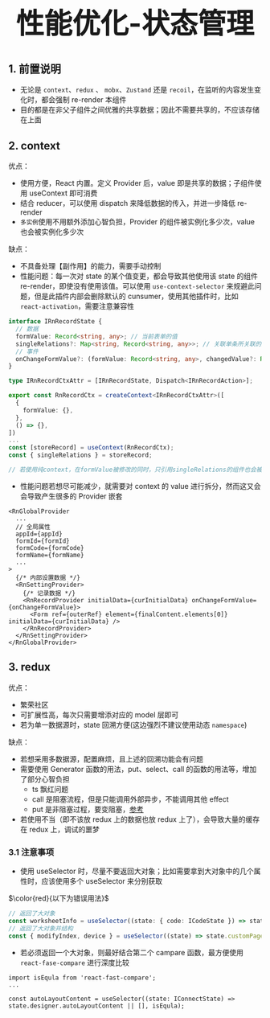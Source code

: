 # <center><h1>性能优化-状态管理</h1></center>

## 1. 前置说明

- 无论是 `context`、`redux` 、 `mobx`、`Zustand` 还是 `recoil`，在监听的内容发生变化时，都会强制 re-render 本组件
- 目的都是在非父子组件之间优雅的共享数据；因此不需要共享的，不应该存储在上面

## 2. context

优点：

- 使用方便，React 内置。定义 Provider 后，value 即是共享的数据；子组件使用 useContext 即可消费
- 结合 reducer，可以使用 dispatch 来降低数据的传入，并进一步降低 re-render
- `多实例`使用不用额外添加心智负担，Provider 的组件被实例化多少次，value 也会被实例化多少次

缺点：

- 不具备处理【副作用】的能力，需要手动控制
- 性能问题：每一次对 state 的某个值变更，都会导致其他使用该 state 的组件 re-render，即使没有使用该值。可以使用 `use-context-selector` 来规避此问题，但是此插件内部会删除默认的 cunsumer，使用其他插件时，比如 `react-activation`，需要注意兼容性

```ts
interface IRnRecordState {
  // 数据
  formValue: Record<string, any>; // 当前表单的值
  singleRelations?: Map<string, Record<string, any>>; // 关联单条所关联的数据值，key为组件id，value为
  // 事件
  onChangeFormValue?: (formValue: Record<string, any>, changedValue?: Record<string, any>) => void; // 表单值改变时事件
}

type IRnRecordCtxAttr = [IRnRecordState, Dispatch<IRnRecordAction>];

export const RnRecordCtx = createContext<IRnRecordCtxAttr>([
  {
    formValue: {},
  },
  () => {},
])
...
const [storeRecord] = useContext(RnRecordCtx);
const { singleRelations } = storeRecord;

// 若使用纯context，在formValue被修改的同时，只引用singleRelations的组件也会被re-render
```

- 性能问题若想尽可能减少，就需要对 context 的 value 进行拆分，然而这又会会导致产生很多的 Provider 嵌套

```tsx
<RnGlobalProvider
  ...
  // 全局属性
  appId={appId}
  formId={formId}
  formCode={formCode}
  formName={formName}
  ...
>
  {/* 内部设置数据 */}
  <RnSettingProvider>
    {/* 记录数据 */}
    <RnRecordProvider initialData={curInitialData} onChangeFormValue={onChangeFormValue}>
      <Form ref={outerRef} element={finalContent.elements[0]} initialData={curInitialData} />
    </RnRecordProvider>
  </RnSettingProvider>
</RnGlobalProvider>
```

## 3. redux

优点：

- 繁荣社区
- 可扩展性高，每次只需要增添对应的 model 层即可
- 若为单一数据源时，state 回溯方便(这边强烈不建议使用动态 `namespace`)

缺点：

- 若想采用多数据源，配置麻烦，且上述的回溯功能会有问题
- 需要使用 Generator 函数的用法，put、select、call 的函数的用法等，增加了部分心智负担
  - ts 飘红问题
  - call 是阻塞流程，但是只能调用外部异步，不能调用其他 effect
  - put 是非阻塞过程，要变阻塞，[参考](https://github.com/dvajs/dva/issues/1212)
- 若使用不当（即不该放 redux 上的数据也放 redux 上了），会导致大量的缓存在 redux 上，调试的噩梦

### 3.1 注意事项

- 使用 useSelector 时，尽量不要返回大对象；比如需要拿到大对象中的几个属性时，应该使用多个 useSelector 来分别获取

$\color{red}{以下为错误用法}$

```ts
// 返回了大对象
const worksheetInfo = useSelector((state: { code: ICodeState }) => state.code.worksheetInfo);
// 返回了大对象并结构
const { modifyIndex, device } = useSelector((state) => state.customPage);
```

- 若必须返回一个大对象，则最好结合第二个 campare 函数，最方便使用 `react-fase-compare` 进行深度比较

```tsx
import isEqula from 'react-fast-compare';
...

const autoLayoutContent = useSelector((state: IConnectState) => state.designer.autoLayoutContent || [], isEqula);
```
